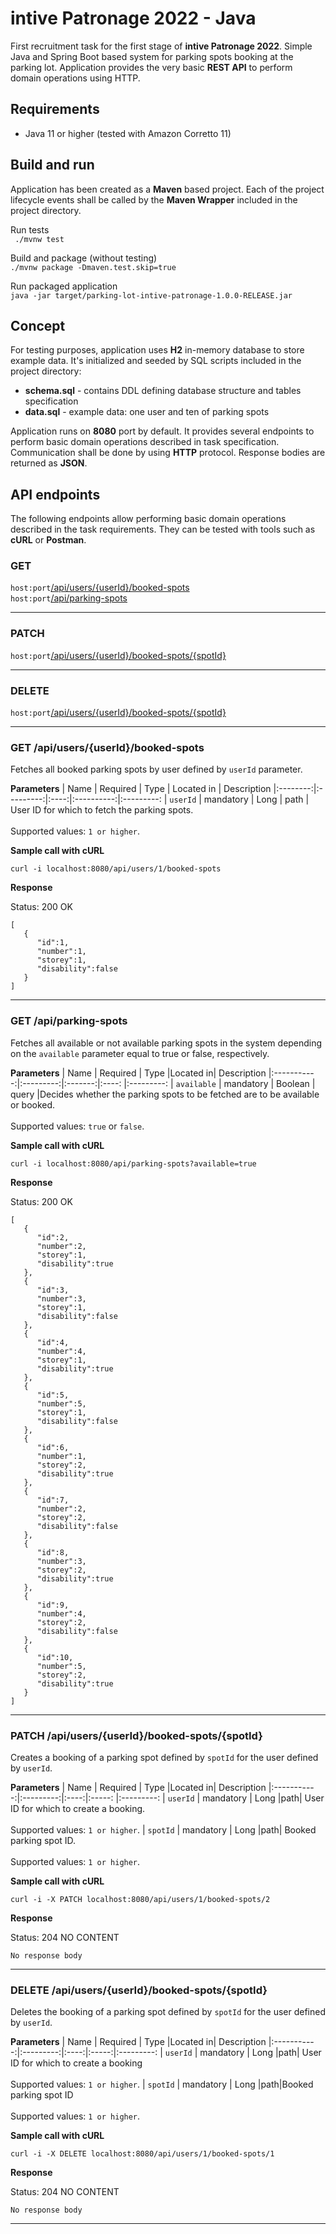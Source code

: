 # intive Patronage 2022 - Java  
First recruitment task for the first stage of **intive Patronage 2022**. 
Simple Java and Spring Boot based system for parking spots booking at the parking lot. Application provides the very basic **REST API** to perform domain operations using HTTP.  
## Requirements  
- Java 11 or higher (tested with Amazon Corretto 11)  
## Build and run  
Application has been created as a **Maven** based project. Each of the project lifecycle events shall be called by the **Maven Wrapper** included in the project directory.   

Run tests  
` ./mvnw test`
  
Build and package (without testing)  
`./mvnw package -Dmaven.test.skip=true `

Run packaged application  
`java -jar target/parking-lot-intive-patronage-1.0.0-RELEASE.jar`
## Concept  
For testing purposes, application uses **H2** in-memory database to store example data. It's initialized and seeded by SQL scripts included in the project directory:  
- **schema.sql** - contains DDL defining database structure and tables specification  
- **data.sql** - example data: one user and ten of parking spots  
  
Application runs on **8080** port by default. It provides several endpoints to perform basic domain operations described in task specification. Communication shall be done by using **HTTP** protocol. Response bodies are returned as **JSON**.  
## API endpoints
The following endpoints allow performing basic domain operations described in the task requirements. They can be tested with tools such as **cURL** or **Postman**.
### GET 
`host:port`[/api/users/{userId}/booked-spots](#get-apiusersuseridbooked-spots)  
`host:port`[/api/parking-spots](#get-apiparking-spots) 
___
### PATCH  
`host:port`[/api/users/{userId}/booked-spots/{spotId}](#patch-apiusersuseridbooked-spotsspotid)
___
### DELETE  
`host:port`[/api/users/{userId}/booked-spots/{spotId}](#delete-apiusersuseridbooked-spotsspotid)

___
### GET /api/users/{userId}/booked-spots
Fetches all booked parking spots by user defined by `userId` parameter.

**Parameters**
| Name     | Required  | Type | Located in | Description
|:--------:|:---------:|:----:|:----------:|:---------:
| `userId` | mandatory | Long | path | User ID for which to fetch the parking spots. <br> <br> Supported values: `1 or higher`.

**Sample call with cURL**
```
curl -i localhost:8080/api/users/1/booked-spots
```
**Response**

Status: 200 OK
```
[
   {
      "id":1,
      "number":1,
      "storey":1,
      "disability":false
   }
]
```
___
### GET /api/parking-spots

Fetches all available or not available parking spots in the system depending on the `available` parameter equal to true or false, respectively.

**Parameters**
| Name        | Required  | Type    |Located in| Description
|:-----------:|:---------:|:-------:|:----: |:---------:
| `available` | mandatory | Boolean | query |Decides whether the parking spots to be fetched are to be available or booked. <br> <br> Supported values: `true` or `false`.

**Sample call with cURL**
```
curl -i localhost:8080/api/parking-spots?available=true
```
**Response**

Status: 200 OK
```
[
   {
      "id":2,
      "number":2,
      "storey":1,
      "disability":true
   },
   {
      "id":3,
      "number":3,
      "storey":1,
      "disability":false
   },
   {
      "id":4,
      "number":4,
      "storey":1,
      "disability":true
   },
   {
      "id":5,
      "number":5,
      "storey":1,
      "disability":false
   },
   {
      "id":6,
      "number":1,
      "storey":2,
      "disability":true
   },
   {
      "id":7,
      "number":2,
      "storey":2,
      "disability":false
   },
   {
      "id":8,
      "number":3,
      "storey":2,
      "disability":true
   },
   {
      "id":9,
      "number":4,
      "storey":2,
      "disability":false
   },
   {
      "id":10,
      "number":5,
      "storey":2,
      "disability":true
   }
]
```
___
### PATCH /api/users/{userId}/booked-spots/{spotId}
Creates a booking of a parking spot defined by `spotId` for the user defined by `userId`.

**Parameters**
| Name        | Required  | Type |Located in| Description
|:-----------:|:---------:|:----:|:-----: |:---------:
| `userId` | mandatory | Long |path| User ID for which to create a booking. <br><br> Supported values: `1 or higher`.
| `spotId` | mandatory | Long |path| Booked parking spot ID. <br><br> Supported values: `1 or higher`.

**Sample call with cURL**
```
curl -i -X PATCH localhost:8080/api/users/1/booked-spots/2
```
**Response**

Status: 204 NO CONTENT
```
No response body
```
___
### DELETE /api/users/{userId}/booked-spots/{spotId}
Deletes the booking of a parking spot defined by `spotId` for the user defined by `userId`.

**Parameters**
| Name        | Required  | Type |Located in| Description
|:-----------:|:---------:|:----:|:-----:|:---------:
| `userId` | mandatory | Long |path| User ID for which to create a booking <br><br> Supported values: `1 or higher`.
| `spotId` | mandatory | Long |path|Booked parking spot ID <br><br> Supported values: `1 or higher`.

**Sample call with cURL**
```
curl -i -X DELETE localhost:8080/api/users/1/booked-spots/1
```
**Response**

Status: 204 NO CONTENT
```
No response body
```
___
